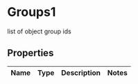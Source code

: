 

# Groups1

list of object group ids

## Properties

| Name | Type | Description | Notes |
|------------ | ------------- | ------------- | -------------|



